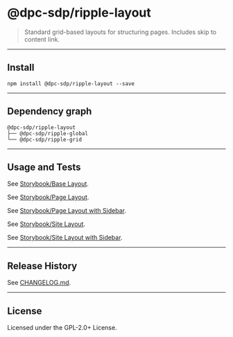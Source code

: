 # @dpc-sdp/ripple-layout

> Standard grid-based layouts for structuring pages. Includes skip to content
link.

--------------------------------------------------------------------------------

## Install

```shell
npm install @dpc-sdp/ripple-layout --save
```

--------------------------------------------------------------------------------

## Dependency graph

```shell
@dpc-sdp/ripple-layout
├── @dpc-sdp/ripple-global
└── @dpc-sdp/ripple-grid
```

--------------------------------------------------------------------------------

## Usage and Tests

See [Storybook/Base Layout](https://ripple.sdp.vic.gov.au/?selectedKind=Molecules/Layout&selectedStory=Base%20Layout).

See [Storybook/Page Layout](https://ripple.sdp.vic.gov.au/?selectedKind=Molecules/Layout&selectedStory=Page%20Layout).

See [Storybook/Page Layout with Sidebar](https://ripple.sdp.vic.gov.au/?selectedKind=Molecules/Layout&selectedStory=Page%20Layout%20with%20Sidebar).

See [Storybook/Site Layout](https://ripple.sdp.vic.gov.au/?selectedKind=Molecules/Layout&selectedStory=Site%20Layout).

See [Storybook/Site Layout with Sidebar](https://ripple.sdp.vic.gov.au/?selectedKind=Molecules/Layout&selectedStory=Site%20Layout%20with%20Sidebar).

--------------------------------------------------------------------------------

## Release History

See [CHANGELOG.md](./CHANGELOG.md).

--------------------------------------------------------------------------------

## License

Licensed under the GPL-2.0+ License.

